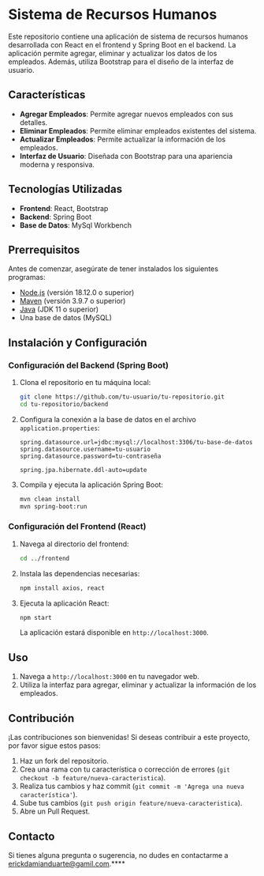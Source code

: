 # Sistema de Recursos Humanos

Este repositorio contiene una aplicación de sistema de recursos humanos desarrollada con React en el frontend y Spring Boot en el backend. La aplicación permite agregar, eliminar y actualizar los datos de los empleados. Además, utiliza Bootstrap para el diseño de la interfaz de usuario.

## Características

- **Agregar Empleados**: Permite agregar nuevos empleados con sus detalles.
- **Eliminar Empleados**: Permite eliminar empleados existentes del sistema.
- **Actualizar Empleados**: Permite actualizar la información de los empleados.
- **Interfaz de Usuario**: Diseñada con Bootstrap para una apariencia moderna y responsiva.

## Tecnologías Utilizadas

- **Frontend**: React, Bootstrap
- **Backend**: Spring Boot
- **Base de Datos**: MySql Workbench

## Prerrequisitos

Antes de comenzar, asegúrate de tener instalados los siguientes programas:

- [Node.js](https://nodejs.org/) (versión 18.12.0 o superior)
- [Maven](https://maven.apache.org/) (versión 3.9.7 o superior)
- [Java](https://www.oracle.com/java/technologies/javase-jdk11-downloads.html) (JDK 11 o superior)
- Una base de datos (MySQL)

## Instalación y Configuración

### Configuración del Backend (Spring Boot)

1. Clona el repositorio en tu máquina local:

    ```bash
    git clone https://github.com/tu-usuario/tu-repositorio.git
    cd tu-repositorio/backend
    ```

2. Configura la conexión a la base de datos en el archivo `application.properties`:

    ```properties
    spring.datasource.url=jdbc:mysql://localhost:3306/tu-base-de-datos
    spring.datasource.username=tu-usuario
    spring.datasource.password=tu-contraseña

    spring.jpa.hibernate.ddl-auto=update
    ```

3. Compila y ejecuta la aplicación Spring Boot:

    ```bash
    mvn clean install
    mvn spring-boot:run
    ```

### Configuración del Frontend (React)

1. Navega al directorio del frontend:

    ```bash
    cd ../frontend
    ```

2. Instala las dependencias necesarias:

    ```bash
    npm install axios, react
    ```

3. Ejecuta la aplicación React:

    ```bash
    npm start
    ```

    La aplicación estará disponible en `http://localhost:3000`.

## Uso

1. Navega a `http://localhost:3000` en tu navegador web.
2. Utiliza la interfaz para agregar, eliminar y actualizar la información de los empleados.

## Contribución

¡Las contribuciones son bienvenidas! Si deseas contribuir a este proyecto, por favor sigue estos pasos:

1. Haz un fork del repositorio.
2. Crea una rama con tu característica o corrección de errores (`git checkout -b feature/nueva-caracteristica`).
3. Realiza tus cambios y haz commit (`git commit -m 'Agrega una nueva característica'`).
4. Sube tus cambios (`git push origin feature/nueva-caracteristica`).
5. Abre un Pull Request.

## Contacto

Si tienes alguna pregunta o sugerencia, no dudes en contactarme a [erickdamianduarte@gamil.com](erickdamianduarte@gamil.com).****
